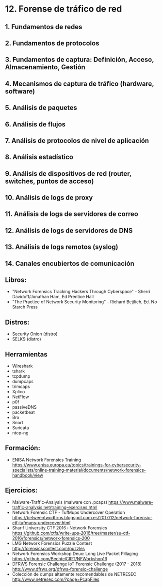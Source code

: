 # 12. Forense de tráfico de red

## 1. Fundamentos de redes
## 2. Fundamentos de protocolos 
## 3. Fundamentos de captura: Definición, Acceso, Almacenamiento, Gestión
## 4. Mecanismos de captura de tráfico (hardware, software)
## 5. Análisis de paquetes
## 6. Análisis de flujos
## 7. Análisis de protocolos de nivel de aplicación
## 8. Análisis estadístico
## 9. Análisis de dispositivos de red (router, switches, puntos de acceso)
## 10. Análisis de logs de proxy
## 11. Análisis de logs de servidores de correo
## 12. Análisis de logs de servidores de DNS
## 13. Análisis de logs remotos (syslog)
## 14. Canales encubiertos de comunicación 

## Libros: 
+ "Network Forensics Tracking Hackers Through Cyberspace" - Sherri Davidoff/Jonathan Ham, Ed Prentice Hall
+ "The Practice of Network Security Monitoring" - Richard Bejtlich, Ed. No Starch Press

## Distros: 
+ Security Onion (distro)
+ SELKS (distro)

## Herramientas
+ Wireshark
+ tshark
+ tcpdump
+ dumpcaps
+ trimcaps
+ Xplico
+ NetFlow
+ p0f
+ passiveDNS
+ packetbeat
+ Bro
+ Snort
+ Suricata 
+ ntop-ng


## Formación:
+ ENISA Network Forensics Training
https://www.enisa.europa.eu/topics/trainings-for-cybersecurity-specialists/online-training-material/documents/network-forensics-handbook/view

## Ejercicios:
+ Malware-Traffic-Analysis (malware con .pcaps)
https://www.malware-traffic-analysis.net/training-exercises.html
+ Network Forensic CTF - TufMups Undercover Operation 
https://betweentwodfirns.blogspot.com.es/2017/12/network-forensic-ctf-tufmups-undercover.html
+ Sharif University CTF 2016 : Network Forensics
https://github.com/ctfs/write-ups-2016/tree/master/su-ctf-2016/forensics/network-forensics-200
+ LMG Network Forensics Puzzle Contest
http://forensicscontest.com/puzzles
+ Network Forensics Workshop Deux: Long Live Packet Pillaging
https://github.com/BechtelCIRT/NFWorkshop16
+ DFRWS Forensic Challenge IoT Forensic Challenge (2017 - 2018)
http://www.dfrws.org/dfrws-forensic-challenge
+ Colección de dumps altamente recomendables de NETRESEC
http://www.netresec.com/?page=PcapFiles
